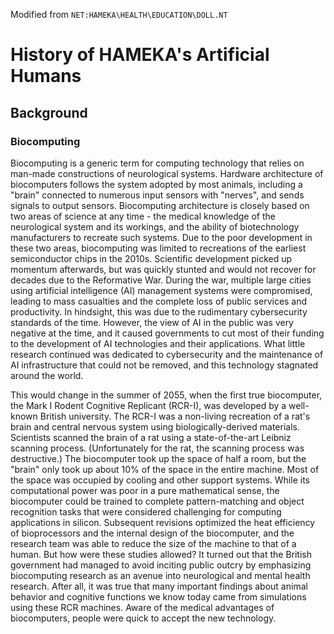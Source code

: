 Modified from `NET:HAMEKA\HEALTH\EDUCATION\DOLL.NT`

# History of HAMEKA's Artificial Humans

## Background

### Biocomputing

Biocomputing is a generic term for computing technology that relies on man-made constructions of neurological systems. Hardware architecture of biocomputers follows the system adopted by most animals, including a "brain" connected to numerous input sensors with "nerves", and sends signals to output sensors. Biocomputing architecture is closely based on two areas of science at any time - the medical knowledge of the neurological system and its workings, and the ability of biotechnology manufacturers to recreate such systems. Due to the poor development in these two areas, biocomputing was limited to recreations of the earliest semiconductor chips in the 2010s. Scientific development picked up momentum afterwards, but was quickly stunted and would not recover for decades due to the Reformative War. During the war, multiple large cities using artificial intelligence (AI) management systems were compromised, leading to mass casualties and the complete loss of public services and productivity. In hindsight, this was due to the rudimentary cybersecurity standards of the time. However, the view of AI in the public was very negative at the time, and it caused governments to cut most of their funding to the development of AI technologies and their applications. What little research continued was dedicated to cybersecurity and the maintenance of AI infrastructure that could not be removed, and this technology stagnated around the world.

This would change in the summer of 2055, when the first true biocomputer, the Mark I Rodent Cognitive Replicant (RCR-I), was developed by a well-known British university. The RCR-I was a non-living recreation of a rat's brain and central nervous system using biologically-derived materials. Scientists scanned the brain of a rat using a state-of-the-art Leibniz scanning process. (Unfortunately for the rat, the scanning process was destructive.) The biocomputer took up the space of half a room, but the "brain" only took up about 10% of the space in the entire machine. Most of the space was occupied by cooling and other support systems. While its computational power was poor in a pure mathematical sense, the biocomputer could be trained to complete pattern-matching and object recognition tasks that were considered challenging for computing applications in silicon. Subsequent revisions optimized the heat efficiency of bioprocessors and the internal design of the biocomputer, and the research team was able to reduce the size of the machine to that of a human. But how were these studies allowed? It turned out that the British government had managed to avoid inciting public outcry by emphasizing biocomputing research as an avenue into neurological and mental health research. After all, it was true that many important findings about animal behavior and cognitive functions we know today came from simulations using these RCR machines. Aware of the medical advantages of biocomputers, people were quick to accept the new technology.
